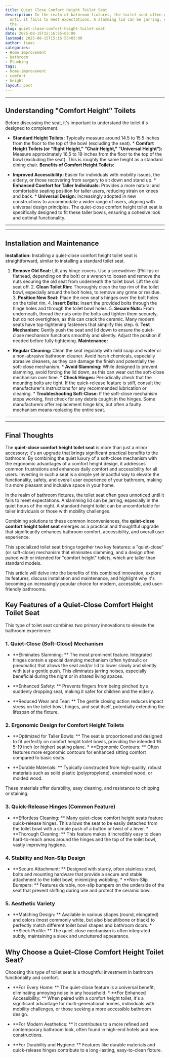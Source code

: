 ```yaml
---
title: Quiet Close Comfort Height Toilet Seat
description: In the realm of bathroom fixtures, the toilet seat often goes unnoticed
  until it fails to meet expectations. A slamming lid can be jarring, especially in
  the...
slug: quiet-close-comfort-height-toilet-seat
date: 2025-08-15T15:16:55+03:00
lastmod: 2025-08-15T15:16:55+03:00
author: Isaac
categories:
- Home Improvement
- Bathroom
- Plumbing
tags:
- home-improvement
- comfort
- height
layout: post
---
```

---

## Understanding "Comfort Height" Toilets
Before discussing the seat, it's important to understand the toilet it's designed to complement.

* **Standard Height Toilets:** Typically measure around 14.5 to 15.5 inches from the floor to the top of the bowl (excluding the seat). * **Comfort Height Toilets (or "Right Height," "Chair Height," "Universal Height"):** Measure approximately 16.5 to 19 inches from the floor to the top of the bowl (excluding the seat). This is roughly the same height as a standard dining chair.
**Benefits of Comfort Height Toilets:**

* **Improved Accessibility:** Easier for individuals with mobility issues, the elderly, or those recovering from surgery to sit down and stand up. * **Enhanced Comfort for Taller Individuals:** Provides a more natural and comfortable seating position for taller users, reducing strain on knees and back. * **Universal Design:** Increasingly adopted in new constructions to accommodate a wider range of users, aligning with universal design principles.
The quiet-close comfort height toilet seat is specifically designed to fit these taller bowls, ensuring a cohesive look and optimal functionality.
---
---

## Installation and Maintenance
**Installation:**
Installing a quiet-close comfort height toilet seat is straightforward, similar to installing a standard toilet seat.
1. **Remove Old Seat:** Lift any hinge covers. Use a screwdriver (Phillips or flathead, depending on the bolt) or a wrench to loosen and remove the nuts securing the old seat from underneath the toilet bowl. Lift the old seat off. 2. **Clean Toilet Rim:** Thoroughly clean the top rim of the toilet bowl, especially around the bolt holes, to remove any grime or residue. 3. **Position New Seat:** Place the new seat's hinges over the bolt holes on the toilet rim. 4.
**Insert Bolts:** Insert the provided bolts through the hinge holes and through the toilet bowl holes. 5. **Secure Nuts:** From underneath, thread the nuts onto the bolts and tighten them securely, but do not overtighten, as this can crack the ceramic. Many modern seats have top-tightening fasteners that simplify this step. 6. **Test Mechanism:** Gently push the seat and lid down to ensure the quiet-close mechanism functions smoothly and silently.
Adjust the position if needed before fully tightening.
**Maintenance:**

* **Regular Cleaning:** Clean the seat regularly with mild soap and water or a non-abrasive bathroom cleaner. Avoid harsh chemicals, especially abrasive cleaners, as they can damage the finish and potentially the soft-close mechanism. * **Avoid Slamming:** While designed to prevent slamming, avoid forcing the lid down, as this can wear out the soft-close mechanism over time. * **Check Hinges:** Periodically check that the mounting bolts are tight.
If the quick-release feature is stiff, consult the manufacturer's instructions for any recommended lubrication or cleaning. * **Troubleshooting Soft-Close:** If the soft-close mechanism stops working, first check for any debris caught in the hinges. Some manufacturers offer replacement hinge kits, but often a faulty mechanism means replacing the entire seat.
---
---

## Final Thoughts
The **quiet-close comfort height toilet seat** is more than just a minor accessory; it's an upgrade that brings significant practical benefits to the bathroom. By combining the quiet luxury of a soft-close mechanism with the ergonomic advantages of a comfort height design, it addresses common frustrations and enhances daily comfort and accessibility for all users.
Investing in such a seat is a simple yet impactful way to elevate the functionality, safety, and overall user experience of your bathroom, making it a more pleasant and inclusive space in your home.

In the realm of bathroom fixtures, the toilet seat often goes unnoticed until it fails to meet expectations. A slamming lid can be jarring, especially in the quiet hours of the night. A standard-height toilet can be uncomfortable for taller individuals or those with mobility challenges.

Combining solutions to these common inconveniences, the **quiet-close comfort height toilet seat** emerges as a practical and thoughtful upgrade that significantly enhances bathroom comfort, accessibility, and overall user experience.

This specialized toilet seat brings together two key features: a "quiet-close" (or soft-close) mechanism that eliminates slamming, and a design often paired with or intended for "comfort height" toilets, which are taller than standard models.

This article will delve into the benefits of this combined innovation, explore its features, discuss installation and maintenance, and highlight why it's becoming an increasingly popular choice for modern, accessible, and user-friendly bathrooms.

##  Key Features of a Quiet-Close Comfort Height Toilet Seat

This type of toilet seat combines two primary innovations to elevate the bathroom experience:

###  1. Quiet-Close (Soft-Close) Mechanism

* **Eliminates Slamming: ** The most prominent feature. Integrated hinges contain a special damping mechanism (often hydraulic or pneumatic) that allows the seat and/or lid to lower slowly and silently with just a gentle push. This eliminates jarring noises, especially beneficial during the night or in shared living spaces.

* **Enhanced Safety: ** Prevents fingers from being pinched by a suddenly dropping seat, making it safer for children and the elderly.

* **Reduced Wear and Tear: ** The gentle closing action reduces impact stress on the toilet bowl, hinges, and seat itself, potentially extending the lifespan of the fixture.

###  2. Ergonomic Design for Comfort Height Toilets

* **Optimized for Taller Bowls: ** The seat is proportioned and designed to fit perfectly on comfort height toilet bowls, providing the intended 16. 5-19 inch (or higher) seating plane. * **Ergonomic Contours: ** Often features more ergonomic contours for enhanced sitting comfort compared to basic seats.

* **Durable Materials: ** Typically constructed from high-quality, robust materials such as solid plastic (polypropylene), enameled wood, or molded wood.

These materials offer durability, easy cleaning, and resistance to chipping or staining.

###  3. Quick-Release Hinges (Common Feature)

* **Effortless Cleaning: ** Many quiet-close comfort height seats feature quick-release hinges. This allows the seat to be easily detached from the toilet bowl with a simple push of a button or twist of a lever. * **Thorough Cleaning: ** This feature makes it incredibly easy to clean hard-to-reach areas around the hinges and the top of the toilet bowl, vastly improving hygiene.

###  4. Stability and Non-Slip Design

* **Secure Attachment: ** Designed with sturdy, often stainless steel, bolts and mounting hardware that provide a secure and stable attachment to the toilet bowl, minimizing wobbling. * **Non-Slip Bumpers: ** Features durable, non-slip bumpers on the underside of the seat that prevent shifting during use and protect the ceramic bowl.

###  5. Aesthetic Variety

* **Matching Design: ** Available in various shapes (round, elongated) and colors (most commonly white, but also biscuit/bone or black) to perfectly match different toilet bowl shapes and bathroom dcors. * **Sleek Profile: ** The quiet-close mechanism is often integrated subtly, maintaining a sleek and uncluttered appearance.

##  Why Choose a Quiet-Close Comfort Height Toilet Seat?

Choosing this type of toilet seat is a thoughtful investment in bathroom functionality and comfort.

* **For Every Home: ** The quiet-close feature is a universal benefit, eliminating annoying noise in any household. * **For Enhanced Accessibility: ** When paired with a comfort height toilet, it's a significant advantage for multi-generational homes, individuals with mobility challenges, or those seeking a more accessible bathroom design.

* **For Modern Aesthetics: ** It contributes to a more refined and contemporary bathroom look, often found in high-end hotels and new constructions.

* **For Durability and Hygiene: ** Features like durable materials and quick-release hinges contribute to a long-lasting, easy-to-clean fixture.
